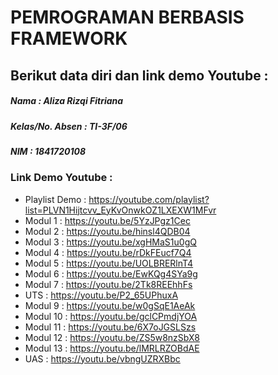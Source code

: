 # PEMROGRAMAN BERBASIS FRAMEWORK
## Berikut data diri dan link demo Youtube :
##### Nama : Aliza Rizqi Fitriana
##### Kelas/No. Absen : TI-3F/06
##### NIM : 1841720108

### Link Demo Youtube :
* Playlist Demo : https://youtube.com/playlist?list=PLVN1Hijtcvv_EyKvOnwkOZ1LXEXW1MFvr
* Modul 1 : https://youtu.be/5YzJPgz1Cec
* Modul 2 : https://youtu.be/hinsl4QDB04
* Modul 3 : https://youtu.be/xgHMaS1u0gQ
* Modul 4 : https://youtu.be/rDkFEucf7Q4
* Modul 5 : https://youtu.be/UOLBRERlnT4
* Modul 6 : https://youtu.be/EwKQg4SYa9g
* Modul 7 : https://youtu.be/2Tk8REEhhFs
* UTS : https://youtu.be/P2_65UPhuxA
* Modul 9 : https://youtu.be/w0gSqE1AeAk
* Modul 10 : https://youtu.be/gclCPmdjYOA 
* Modul 11 : https://youtu.be/6X7oJGSLSzs
* Modul 12 : https://youtu.be/ZS5w8nzSbX8
* Modul 13 : https://youtu.be/lMRLRZOBdAE
* UAS : https://youtu.be/vbngUZRXBbc
